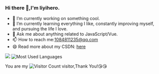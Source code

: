 ### Hi there 👋,I'm liyihero.

- 🔭 I’m currently working on something cool.
- 🌱 I’m currently learning everything I like, constantly improving myself, and pursuing the life I love.
- 💬 Ask me about anything related to JavaScript/Vue.
- 📫 How to reach me:1084811235@qq.com
- 😄 Read more about my CSDN: [here](https://blog.csdn.net/hero010605?type=blog)

![](https://github-readme-stats.vercel.app/api?username=liyihero&show_icons=true&theme=transparent)
![Most Used Languages](https://github-readme-stats.vercel.app/api/top-langs/?username=liyihero&theme=dark&layout=compact)

You are my ![Visitor Count](https://profile-counter.glitch.me/liyihero/count.svg) visitor,Thank You!:kissing_heart::kissing_heart:
<!-- ![](https://img.shields.io/badge/Java-ED8B00?style=for-the-badge&logo=openjdk&logoColor=white)![](https://img.shields.io/badge/Python-3776AB?style=for-the-badge&logo=python&logoColor=white) -->
